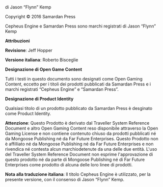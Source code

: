 di Jason “Flynn” Kemp

Copyright © 2016 Samardan Press

Cepheus Engine e Samardan Press sono marchi registrati di Jason “Flynn” Kemp

**Attribuzioni**

**Revisione**: Jeff Hopper

**Versione italiana**: Roberto Bisceglie

**Designazione di Open Game Content**

Tutti i testi in questo documento sono designati come Open Gaming Content, eccetto per i titoli dei prodotti pubblicati da Samardan Press e i marchi registrati  “Cepheus Engine” e “Samardan Press”.

**Designazione di Product Identity**

Qualsiasi titolo di un prodotto pubblicato da Samardan Press è desginato come Product Identity.

**Attenzione**: Questo Prodotto è derivato dal Traveller System Reference Document e altro Open Gaming Content reso disponibile attraverso la Open Gaming License e non contiene contenuto chiuso da prodotti pubblicati né da Mongoose Publishing né da Far Future Enterprises. Questo Prodotto non è affilliato né da Mongoose Publishing né da Far Future Enterprises e non rivendica né contesta alcun marchiodetenute da una delle due entità. L'uso del Traveller System Reference Document non esprime l'approvazione di questo prodotto né da parte di  Mongoose Publishing né di Far Future Enterprises come prodotto di alcuna delle loro linee di prodotti.

**Nota alla traduzione italiana**: Il titolo Cepheus Engine è utilizzato, per la presente versione, con il consenso di Jason “Flynn” Kemp.